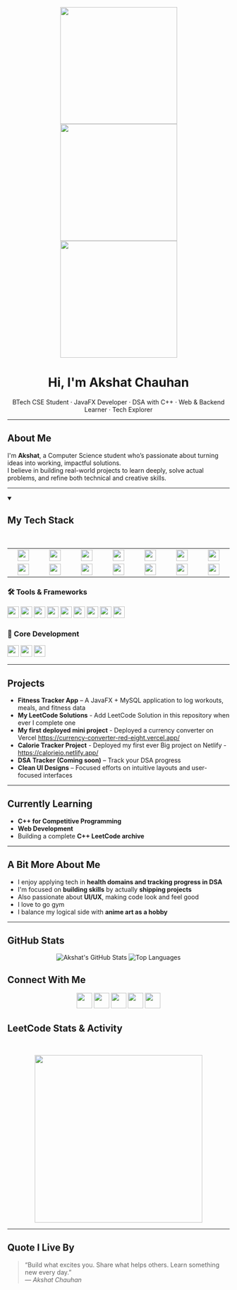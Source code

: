 <p align="center">
  <img src="https://i.pinimg.com/originals/58/93/d0/5893d0d2c1c7bdb6e71ffd6f4b8587ea.gif" width="265"/>
  <img src="https://i.pinimg.com/1200x/86/0a/24/860a241f962d49e28e20733ebe83a2ec.jpg" width="265"/>
  <img src="https://i.pinimg.com/originals/ad/cd/20/adcd20579f0014e7c864c8e9cf3377a0.gif" width="265"/>
</p>


<h1 align="center">Hi, I'm Akshat Chauhan</h1>
<p align="center">
  BTech CSE Student · JavaFX Developer · DSA with C++ · Web & Backend Learner · Tech Explorer
</p>


---

##  About Me

I'm **Akshat**, a Computer Science student who’s passionate about turning ideas into working, impactful solutions.  
I believe in building real-world projects to learn deeply, solve actual problems, and refine both technical and creative skills.

---

<details open>
<summary><b><h2> My Tech Stack</h2></b></summary>
<br>
<table>
  <tr>
    <td align="center" width="96">
      <a href="#macropower-tech">
        <img src="https://img.shields.io/badge/Java-007396?style=flat&logo=java&logoColor=white" height="26"/>
      </a>
    </td>
    <td align="center" width="96">
      <a href="#macropower-tech">
        <img src="https://img.shields.io/badge/C++-00599C?style=flat&logo=c%2B%2B&logoColor=white" height="26"/>
      </a>
    </td>
    <td align="center" width="96">
      <a href="#macropower-tech">
        <img src="https://img.shields.io/badge/HTML5-E34F26?style=flat&logo=html5&logoColor=white" height="26"/>
      </a>
    </td>
    <td align="center" width="96">
      <a href="#macropower-tech">
        <img src="https://img.shields.io/badge/CSS3-1572B6?style=flat&logo=css3&logoColor=white" height="26"/>
      </a>
    </td>
    <td align="center" width="96">
        <img src="https://img.shields.io/badge/JavaScript-F7DF1E?style=flat&logo=javascript&logoColor=black" height="26"/>
    </td>
     <td align="center" width="96">
        <img src="https://img.shields.io/badge/JavaFX-FF7800?style=flat&logo=java&logoColor=white" height="26"/>
    </td>
    <td align="center" width="96">
        <img src="https://img.shields.io/badge/MySQL-4479A1?style=flat&logo=mysql&logoColor=white" height="26"/>
    </td>
  </tr>
  <tr>
    <td align="center" width="96">
        <img src="https://img.shields.io/badge/React-61DAFB?style=flat&logo=react&logoColor=black" height="26"/>
    </td>
    <td align="center" width="96">
        <img src="https://img.shields.io/badge/Node.js-339933?style=flat&logo=nodedotjs&logoColor=white" height="26"/>
    </td>
    <td align="center" width="96">
        <img src="https://img.shields.io/badge/Express-000000?style=flat&logo=express&logoColor=white" height="26"/>
    </td>
    <td align="center" width="96">
        <img src="https://img.shields.io/badge/MongoDB-47A248?style=flat&logo=mongodb&logoColor=white" height="26"/>
    </td>
    <td align="center" width="96">
        <img src="https://img.shields.io/badge/IntelliJ_IDEA-000000?style=flat&logo=intellij-idea&logoColor=white" height="26"/>
    </td>
     <td align="center" width="96">
        <img src="https://img.shields.io/badge/VS_Code-007ACC?style=flat&logo=visual-studio-code&logoColor=white" height="26"/>
    </td>
    <td align="center" width="96">
        <img src="https://img.shields.io/badge/Git-F05032?style=flat&logo=git&logoColor=white" height="26"/>
    </td>
  </tr>
</table>
</details>

### 🛠️ Tools & Frameworks
<p>
  <img src="https://img.shields.io/badge/JavaFX-FF7800?style=flat&logo=java&logoColor=white" height="26"/>
  <img src="https://img.shields.io/badge/MySQL-4479A1?style=flat&logo=mysql&logoColor=white" height="26"/>
  <img src="https://img.shields.io/badge/React-61DAFB?style=flat&logo=react&logoColor=black" height="26"/>
  <img src="https://img.shields.io/badge/Node.js-339933?style=flat&logo=nodedotjs&logoColor=white" height="26"/>
  <img src="https://img.shields.io/badge/Express-000000?style=flat&logo=express&logoColor=white" height="26"/>
  <img src="https://img.shields.io/badge/MongoDB-47A248?style=flat&logo=mongodb&logoColor=white" height="26"/>
  <img src="https://img.shields.io/badge/IntelliJ_IDEA-000000?style=flat&logo=intellij-idea&logoColor=white" height="26"/>
  <img src="https://img.shields.io/badge/VS_Code-007ACC?style=flat&logo=visual-studio-code&logoColor=white" height="26"/>
  <img src="https://img.shields.io/badge/Git-F05032?style=flat&logo=git&logoColor=white" height="26"/>
</p>

### 🚀 Core Development
<p>
  <img src="https://img.shields.io/badge/C++-00599C?style=flat&logo=c%2B%2B&logoColor=white" height="26"/>
  <img src="https://img.shields.io/badge/Data%20Structures%20&%20Algorithms-FF6F00?style=flat&logo=codeforces&logoColor=white" height="26"/>
  <img src="https://img.shields.io/badge/Competitive%20Programming-1E90FF?style=flat&logo=leetcode&logoColor=white" height="26"/>
</p>

---

##  Projects

- **Fitness Tracker App** – A JavaFX + MySQL application to log workouts, meals, and fitness data
- **My LeetCode Solutions** - Add LeetCode Solution in this repository when ever I complete one
- **My first deployed mini project** - Deployed a currency converter on Vercel https://currency-converter-red-eight.vercel.app/
- **Calorie Tracker Project** - Deployed my first ever Big project on Netlify - https://calorieio.netlify.app/
- **DSA Tracker (Coming soon)** – Track your DSA progress
- **Clean UI Designs** – Focused efforts on intuitive layouts and user-focused interfaces

---

##  Currently Learning

- **C++ for Competitive Programming** 
- **Web Development**
- Building a complete **C++ LeetCode archive**

---



##  A Bit More About Me

- I enjoy applying tech in **health domains and tracking progress in DSA**  
- I'm focused on **building skills** by actually **shipping projects**  
- Also passionate about **UI/UX**, making code look and feel good
- I love to go gym
- I balance my logical side with **anime art as a hobby**


---
## GitHub Stats 
<div align="center">
  <img src="https://github-readme-stats.vercel.app/api?username=AkshatChauhan7&show_icons=true&theme=dracula&hide_border=true&count_private=true" alt="Akshat's GitHub Stats" />
  <img src="https://github-readme-stats.vercel.app/api/top-langs/?username=AkshatChauhan7&layout=compact&theme=dracula&hide_border=true" alt="Top Languages" />
</div>

##  Connect With Me

<div align="center">
  <a href="mailto:chauhanakshat50@gmail.com" target="_blank" style="text-decoration: none;">
    <img src="https://img.shields.io/badge/Email-D14836?style=for-the-badge&logo=gmail&logoColor=white" height="35" />
  </a>
  <a href="https://www.linkedin.com/in/akshat-chauhan-ba2a64326/" target="_blank" style="text-decoration: none;">
    <img src="https://img.shields.io/badge/LinkedIn-0A66C2?style=for-the-badge&logo=linkedin&logoColor=white" height="35" />
  </a>
  <a href="https://leetcode.com/u/Akshat_Chauhan_7/" target="_blank" style="text-decoration: none;">
    <img src="https://img.shields.io/badge/LeetCode-FFA116?style=for-the-badge&logo=leetcode&logoColor=white" height="35" />
  </a>
  <a href="https://github.com/AkshatChauhan7" target="_blank" style="text-decoration: none;">
    <img src="https://img.shields.io/badge/GitHub-181717?style=for-the-badge&logo=github&logoColor=white" height="35" />
  </a>
  <a href="https://linktr.ee/akshatchauhan7" target="_blank" style="text-decoration: none;">
    <img src="https://img.shields.io/badge/Linktree-39e09b?style=for-the-badge&logo=linktree&logoColor=white" height="35" />
  </a>
</div>


<!-- ──────────────────────────────── -->
##  LeetCode Stats & Activity

<div align="center">

&nbsp;&nbsp;

<!-- 52-week heatmap card -->
<img src="https://leetcard.jacoblin.cool/Akshat_Chauhan_7?ext=heatmap&theme=dark&font=baloo&border=true&radius=14" width="380" />

</div>

<!-- ──────────────────────────────── -->


---

##  Quote I Live By

> “Build what excites you. Share what helps others. Learn something new every day.”  
> — *Akshat Chauhan*



